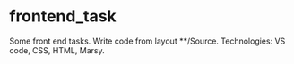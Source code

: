 # frontend_task
Some front end tasks.
Write code from layout **/Source.
Technologies: VS code, CSS, HTML, Marsy.
